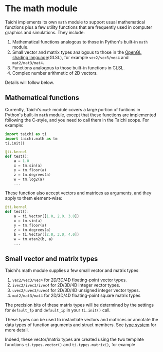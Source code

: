 # The math module


Taichi implements its own `math` module to support usual mathematical functions plus a few utility functions that are frequently used in computer graphics and simulations. They include:

1. Mathematical functions analogous to those in Python's built-in `math` module.
2. Small vector and matrix types analogous to those in the [OpenGL shading language](https://www.khronos.org/opengl/wiki/OpenGL_Shading_Language)(GLSL), for example `vec2/vec3/vec4` and `mat2/mat3/mat4`.
3. Functions analogous to those built-in functions in GLSL.
4. Complex number arithmetic of 2D vectors.

Details will follow below.


## Mathematical functions

Currently, Taichi's `math` module covers a large portion of funtions in Python's built-in `math` module, except that these functions are implemented following the C-style, and you need to call them in the Taichi scope. For example:

```python
import taichi as ti
import taichi.math as tm
ti.init()

@ti.kernel
def test():
    a = 1.0
    x = tm.sin(a)
    y = tm.floor(a)
    z = tm.degrees(a)
    w = tm.log2(a)
    ...
```

These function also accept vectors and matrices as arguments, and they apply to them element-wise:

```python
@ti.kernel
def test():
    a = ti.Vector([1.0, 2.0, 3.0])
    x = tm.sin(a)
    y = tm.floor(a)
    z = tm.degrees(a)
    b = ti.Vector([2.0, 3.0, 4.0])
    w = tm.atan2(b, a)
    ...
```

## Small vector and matrix types

Taichi's math module supplies a few small vector and matrix types:


1. `vec2/vec3/vec4` for 2D/3D/4D floating-point vector types.
2. `ivec2/ivec3/ivec4` for 2D/3D/4D integer vector types.
3. `uvec2/uvec3/uvec4` for 2D/3D/4D unsigned integer vector types.
4. `mat2/mat3/mat4` for 2D/3D/4D floating-point square matrix types.

The precision bits of these matrix types will be determined by the settings for `default_fp` and `default_ip` in your `ti.init()` call.


These types can be used to instantiate vectors and matrices or annotate the data types of function arguments and struct members. See [type system](../type_system/type.md) for more detail.

Indeed, these vector/matrix types are created using the two template functions `ti.types.vector()` and `ti.types.matrix()`, for example

```python

```